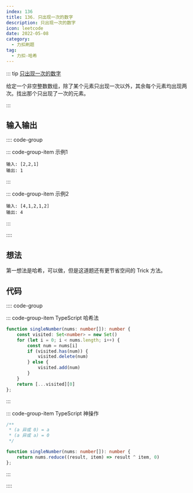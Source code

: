 ```yaml
---
index: 136
title: 136. 只出现一次的数字
description: 只出现一次的数字
icon: leetcode
date: 2022-05-08
category:
  - 力扣刷题
tag:
  - 力扣-哈希
---
```


::: tip <a href="https://leetcode-cn.com/problems/single-number/" target="_blank">只出现一次的数字</a> <Badge text="简单" type="tip"/>

给定一个非空整数数组，除了某个元素只出现一次以外，其余每个元素均出现两次。找出那个只出现了一次的元素。

:::

## 输入输出

:::: code-group

::: code-group-item 示例1


```
输入: [2,2,1]
输出: 1
```

:::

::: code-group-item 示例2


```
输入: [4,1,2,1,2]
输出: 4
```

:::

::::

## 想法

第一想法是哈希，可以做，但是这道题还有更节省空间的 Trick 方法。

## 代码

:::: code-group

::: code-group-item TypeScript 哈希法

```ts
function singleNumber(nums: number[]): number {
    const visited: Set<number> = new Set()
    for (let i = 0; i < nums.length; i++) {
        const num = nums[i]
        if (visited.has(num)) {
            visited.delete(num)
        } else {
            visited.add(num)
        }
    }
    return [...visited][0]
};
```

:::

::: code-group-item TypeScript 神操作

```ts
/**
 * (a 异或 0) = a
 * (a 异或 a) = 0
 */

function singleNumber(nums: number[]): number {
    return nums.reduce((result, item) => result ^ item, 0)
};
```

:::

::::